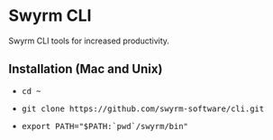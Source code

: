 # Swyrm CLI
Swyrm CLI tools for increased productivity.
## Installation (Mac and Unix)
 - <pre>cd ~</pre>
 - <pre>git clone https://github.com/swyrm-software/cli.git</pre>
 - <pre>export PATH="$PATH:`pwd`/swyrm/bin"</pre>